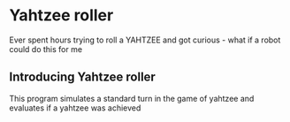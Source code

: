 # Yahtzee roller
Ever spent hours trying to roll a YAHTZEE and got curious - what if a robot could do this for me

## Introducing Yahtzee roller
This program simulates a standard turn in the game of yahtzee and evaluates if a yahtzee was achieved
